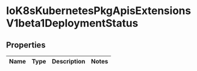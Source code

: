 
# IoK8sKubernetesPkgApisExtensionsV1beta1DeploymentStatus

## Properties
Name | Type | Description | Notes
------------ | ------------- | ------------- | -------------



